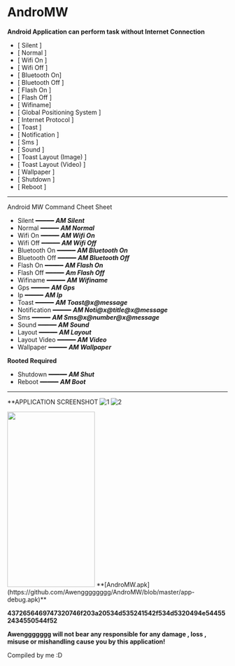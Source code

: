 # **AndroMW**

**Android Application can perform task without Internet Connection** </br>
- [ Silent ] </br>
- [ Normal ] </br>
- [ Wifi On ] </br>
- [ Wifi Off ] </br>
- [ Bluetooth On] </br>
- [ Bluetooth Off ] </br>
- [ Flash On ] </br>
- [ Flash Off ] </br>
- [ Wifiname] </br>
- [ Global Positioning System ] </br>
- [ Internet Protocol ] </br>
- [ Toast ] </br>
- [ Notification ] </br>
- [ Sms ] </br>
- [ Sound ] </br>
- [ Toast Layout (Image) ] </br>
- [ Toast Layout (Video) ] </br>
- [ Wallpaper ] </br>
- [ Shutdown ] </br>
- [ Reboot ] </br>

------------------------------------------
Android MW Command Cheet Sheet

- Silent    ━━━━━ ***AM Silent***
- Normal    ━━━━━ ***AM Normal***
- Wifi On   ━━━━━ ***AM Wifi On***
- Wifi Off  ━━━━━ ***AM Wifi Off***
- Bluetooth On ━━━━━  ***AM Bluetooth On***
- Bluetooth Off ━━━━━  ***AM Bluetooth Off***
- Flash On  ━━━━━ ***AM Flash On***
- Flash Off ━━━━━ ***Am Flash Off***
- Wifiname  ━━━━━ ***AM Wifiname***
- Gps       ━━━━━ ***AM Gps***
- Ip        ━━━━━ ***AM Ip***
- Toast     ━━━━━ ***AM Toast@x@message*** 
- Notification ━━━━━ ***AM Noti@x@title@x@message***
- Sms       ━━━━━ ***AM Sms@x@number@x@message*** 
- Sound     ━━━━━ ***AM Sound***
- Layout    ━━━━━ ***AM Layout***
- Layout Video    ━━━━━ ***AM Video***
- Wallpaper ━━━━━ ***AM Wallpaper*** </br>

**Rooted Required**
- Shutdown  ━━━━━ ***AM Shut***
- Reboot    ━━━━━ ***AM Boot***

------------------------------------------
**APPLICATION SCREENSHOT
![1](https://user-images.githubusercontent.com/107257223/180112969-2a9cbb2b-d1e9-436c-8312-55279e32be86.png)
![2]()

<img src="https://user-images.githubusercontent.com/107257223/180113008-3d952e66-a656-427b-844d-cfbefb6cc679.png" width="200" height="400" />
**[AndroMW.apk](https://github.com/Awengggggggg/AndroMW/blob/master/app-debug.apk)**

**4372656469747320746f203a20534d535241542f534d5320494e544552434550544f52**

**Awenggggggg will not bear any responsible for any damage , loss , misuse or mishandling cause you by this application!**

Compiled by me :D
